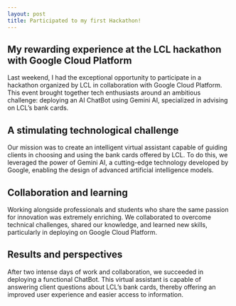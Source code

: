 ```yaml
---
layout: post
title: Participated to my first Hackathon!
---
```


## My rewarding experience at the LCL hackathon with Google Cloud Platform
Last weekend, I had the exceptional opportunity to participate in a hackathon organized by LCL in collaboration with Google Cloud Platform. This event brought together tech enthusiasts around an ambitious challenge: deploying an AI ChatBot using Gemini AI, specialized in advising on LCL’s bank cards.

## A stimulating technological challenge
Our mission was to create an intelligent virtual assistant capable of guiding clients in choosing and using the bank cards offered by LCL. To do this, we leveraged the power of Gemini AI, a cutting-edge technology developed by Google, enabling the design of advanced artificial intelligence models.

## Collaboration and learning
Working alongside professionals and students who share the same passion for innovation was extremely enriching. We collaborated to overcome technical challenges, shared our knowledge, and learned new skills, particularly in deploying on Google Cloud Platform.

## Results and perspectives
After two intense days of work and collaboration, we succeeded in deploying a functional ChatBot. This virtual assistant is capable of answering client questions about LCL’s bank cards, thereby offering an improved user experience and easier access to information.